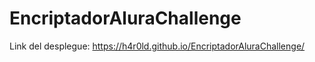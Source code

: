 # EncriptadorAluraChallenge
Link del desplegue: https://h4r0ld.github.io/EncriptadorAluraChallenge/
